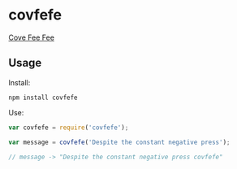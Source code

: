 # covfefe

[Cove Fee Fee](https://twitter.com/realDonaldTrump/status/869766994899468288)

## Usage

Install:

```
npm install covfefe
```

Use:

```javascript
var covfefe = require('covfefe');

var message = covfefe('Despite the constant negative press');

// message -> "Despite the constant negative press covfefe"
```
